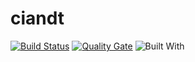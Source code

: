 # ciandt

[![Build Status](https://travis-ci.org/igorventurelli/ciandt.svg?branch=master)](https://travis-ci.org/igorventurelli/ciandt) [![Quality Gate](https://sonarcloud.io/api/badges/gate?key=br.com.igorventurelli.ciandt:ciandt&metric=coverage)](https://sonarcloud.io/dashboard/index/https://sonarcloud.io/api/badges/gate?key=br.com.igorventurelli.ciandt:ciandt&metric=coverage) ![Built With](https://img.shields.io/badge/built%20with-IntelliJ%20IDEA-blue.svg)
